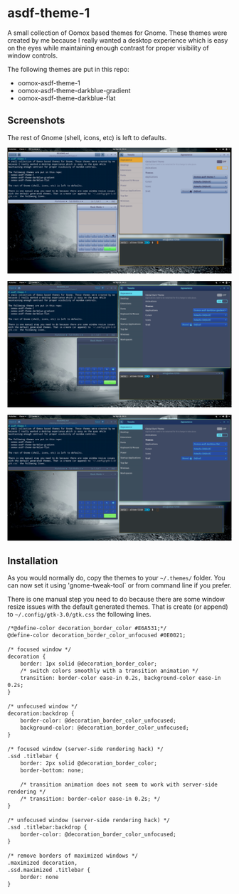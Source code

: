 # asdf-theme-1
A small collection of Oomox based themes for Gnome. These themes were created by me because I really wanted a desktop experience which is easy on the eyes while maintaining enough contrast for proper visibility of window controls. 

The following themes are put in this repo:
- oomox-asdf-theme-1
- oomox-asdf-theme-darkblue-gradient
- oomox-asdf-theme-darkblue-flat

## Screenshots

The rest of Gnome (shell, icons, etc) is left to defaults. 

![oomox-asdf-theme-1](/screenshots/oomox-asdf-theme-1.png?raw=true "Oomox-asdf-theme-1")

![oomox-asdf-theme-darkblue-gradient](/screenshots/oomox-asdf-theme-darkblue-gradient.png?raw=true "Oomox-asdf-theme-darkblue-gradient")

![oomox-asdf-theme-darkblue-flat](/screenshots/oomox-asdf-theme-darkblue-flat.png?raw=true "Oomox-asdf-theme-darkblue-flat")

## Installation
As you would normally do, copy the themes to your `~/.themes/` folder. You can now set it using 'gnome-tweak-tool` or from command line if you prefer. 

There is one manual step you need to do because there are some window resize issues with the default generated themes. That is create (or append) to `~/.config/gtk-3.0/gtk.css` the following lines.

```
/*@define-color decoration_border_color #E6A531;*/
@define-color decoration_border_color_unfocused #0E0021;

/* focused window */
decoration {
    border: 1px solid @decoration_border_color;
    /* switch colors smoothly with a transition animation */
    transition: border-color ease-in 0.2s, background-color ease-in 0.2s;
}

/* unfocused window */
decoration:backdrop {
    border-color: @decoration_border_color_unfocused;
    background-color: @decoration_border_color_unfocused;
}

/* focused window (server-side rendering hack) */
.ssd .titlebar {
    border: 2px solid @decoration_border_color;
    border-bottom: none;

    /* transition animation does not seem to work with server-side rendering */
    /* transition: border-color ease-in 0.2s; */
}

/* unfocused window (server-side rendering hack) */
.ssd .titlebar:backdrop {
    border-color: @decoration_border_color_unfocused;
}

/* remove borders of maximized windows */
.maximized decoration,
.ssd.maximized .titlebar {
    border: none
}
```
